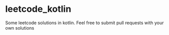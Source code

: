 # leetcode_kotlin
Some leetcode solutions in kotlin. Feel free to submit pull requests with your own solutions
